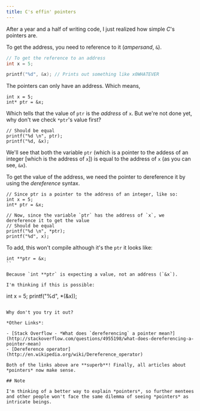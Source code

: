 ```yaml
---
title: C's effin' pointers
---
```


After a year and a half of writing code, I just realized how simple *C*'s pointers are.

To get the address, you need to reference to it (*ampersand*, `&`).

```c
// To get the reference to an address
int x = 5;

printf("%d", &x); // Prints out something like x0WHATEVER
```

The pointers can only have an address. Which means,

```
int x = 5;
int* ptr = &x;
```

Which tells that the value of `ptr` is the *address* of `x`. But we're not done yet, why don't we check `*ptr`'s value first?

```
// Should be equal
printf("%d \n", ptr);
printf("%d, &x);
```

We'll see that both the variable `ptr` (which is a pointer to the addess of an integer [which is the address of `x`]) is equal to the address of `x` (as you can see, `&x`).

To get the value of the address, we need the pointer to dereference it by using the *dereference* syntax.

```
// Since ptr is a pointer to the address of an integer, like so:
int x = 5;
int* ptr = &x;

// Now, since the variable `ptr` has the address of `x`, we dereference it to get the value
// Should be equal
printf("%d \n", *ptr);
printf("%d", x);
```

To add, this won't compile although it's the `ptr` it looks like:

```
int **ptr = &x;
``

Because `int **ptr` is expecting a value, not an address (`&x`).

I'm thinking if this is possible:

```
int x = 5;
printf("%d", *(&x));
```

Why don't you try it out?

*Other Links*:

- [Stack Overflow - *What does `dereferencing` a pointer mean?](http://stackoverflow.com/questions/4955198/what-does-dereferencing-a-pointer-mean)
- [Dereference operator](http://en.wikipedia.org/wiki/Dereference_operator)

Both of the links above are **superb**! Finally, all articles about *pointers* now make sense.

## Note

I'm thinking of a better way to explain *pointers*, so further mentees and other people won't face the same dilemma of seeing *pointers* as intricate beings.
